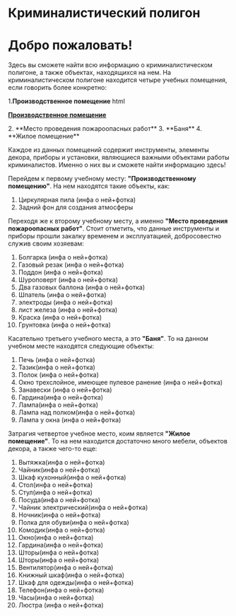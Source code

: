 # Криминалистический полигон 
# Добро пожаловать! 
Здесь вы сможете найти всю информацию о криминалистическом полигоне, а также объектах, находящихся на нем. На криминалистическом полигоне находится четыре учебных помещения, если говорить более конкретно:

1.**Производственное помещение**
html
<!DOCTYPE html>
<html>
</head>
<body>

  <a href="about.html">**Производственное помещение**</a>

</body>
</html>
2. **Место проведения пожароопасных работ**
3. **Баня**
4. **Жилое помещение**

Каждое из данных помещений содержит инструменты, элементы декора, приборы и установки, являющиеся важными объектами работы криминалистов. Именно о них вы и сможете найти информацию здесь!


Перейдем к первому учебному месту: **"Производственному помещению"**. На нем находятся такие объекты, как: 
1. Циркулярная пила (инфа о ней+фотка)
2. Задний фон для создания атмосферы

Переходя же к второму учебному месту, а именно **"Место проведения пожароопасных работ"**. Стоит отметить, что данные инструменты и приборы прошли закалку временем и эксплуатацией, добросовестно служив своим хозяевам:
1. Болгарка (инфа о ней+фотка)
2. Газовый резак (инфа о ней+фотка)
3. Поддон (инфа о ней+фотка)
4. Шуроповерт (инфа о ней+фотка)
5. Два газовых баллона (инфа о ней+фотка)
6. Шпатель (инфа о ней+фотка)
7. электроды (инфа о ней+фотка)
8. лист железа (инфа о ней+фотка)
9. Краска (инфа о ней+фотка)
10. Грунтовка (инфа о ней+фотка)


Касательно третьего учебного места, а это **"Баня"**. То на данном учебном месте находятся следующие объекты:
1. Печь (инфа о ней+фотка)
2. Тазик(инфа о ней+фотка)
3. Полок (инфа о ней+фотка)
4. Окно трехслойное, имеющее пулевое ранение (инфа о ней+фотка)
5. Занавески (инфа о ней+фотка)
6. Гардина(инфа о ней+фотка)
7. Лампа(инфа о ней+фотка)
8. Лампа над полком(инфа о ней+фотка)
9. Лампа у окна (инфа о ней+фотка)

Затрагия четвертое учебное место, коим является **"Жилое помещение"**. То на нем находится достаточно много мебели, объектов декора, а также чего-то еще:
1. Вытяжка(инфа о ней+фотка)
2. Чайник(инфа о ней+фотка)
3. Шкаф кухонный(инфа о ней+фотка)
4. Стол(инфа о ней+фотка)
5. Стул(инфа о ней+фотка)
6. Посуда(инфа о ней+фотка)
7. Чайник электрический(инфа о ней+фотка)
8. Ночник(инфа о ней+фотка)
9. Полка для обуви(инфа о ней+фотка)
10. Комодик(инфа о ней+фотка)
11. Окно(инфа о ней+фотка)
12. Гардина(инфа о ней+фотка)
13. Шторы(инфа о ней+фотка)
14. Шторы(инфа о ней+фотка)
15. Вентилятор(инфа о ней+фотка)
16. Книжный шкаф(инфа о ней+фотка)
17. Шкаф для одежды(инфа о ней+фотка)
18. Телефон(инфа о ней+фотка)
19. Часы(инфа о ней+фотка)
20. Люстра (инфа о ней+фотка)

